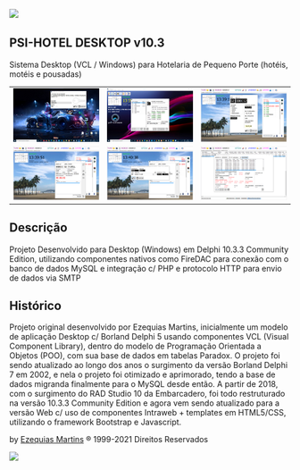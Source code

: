 <img src="psi-software.png" width="100"><br>
## PSI-HOTEL DESKTOP v10.3
Sistema Desktop (VCL / Windows) para Hotelaria de Pequeno Porte (hotéis, motéis e pousadas)<br>
<table>
  <tbody>
    <tr>
      <td><img src="Imagens/t1.png" class="responsive"></td>
      <td><img src="Imagens/t3.png" class="responsive"></td>
      <td><img src="Imagens/t5.png" class="responsive"></td>
    </tr>
    <tr>
      <td><img src="Imagens/t6.png" class="responsive"></td>
      <td><img src="Imagens/t7.png" class="responsive"></td>
      <td><img src="Imagens/t9.png" class="responsive"></td>
    </tr>
  </tbody>
</table>

## Descrição
Projeto Desenvolvido para Desktop (Windows) em Delphi 10.3.3 Community Edition, utilizando componentes nativos como FireDAC para conexão
com o banco de dados MySQL e integração c/ PHP e protocolo HTTP para envio de dados via SMTP

## Histórico<br>
Projeto original desenvolvido por Ezequias Martins, inicialmente um modelo de aplicação Desktop c/ Borland Delphi 5 usando componentes VCL (Visual Component Library), dentro do modelo de Programação Orientada a Objetos (POO), com sua base de dados em tabelas Paradox. O projeto foi sendo atualizado ao longo dos anos o surgimento da versão Borland Delphi 7 em 2002, e nela o projeto foi otimizado e aprimorado, tendo a base de dados migranda finalmente para o MySQL desde então. A partir de 2018, com o surgimento do RAD Studio 10 da Embarcadero, foi todo restruturado na versão 10.3.3 Community Edition e agora vem sendo atualizado para a versão Web c/ uso de componentes Intraweb + templates em HTML5/CSS, utilizando o framework Bootstrap e Javascript.

by <a href="https://ezequiasmartins.blogspot.com/" target="_blank">Ezequias Martins</a> ® 1999-2021 Direitos Reservados
<p><a href="https://ezequiasmartins.blogspot.com/" target="_blank"><img src="assinatura.jpg"></a></p>
